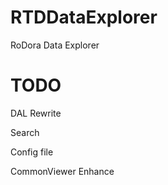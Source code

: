 RTDDataExplorer
===============

RoDora Data Explorer

TODO
===============
DAL Rewrite

Search

Config file

CommonViewer Enhance
